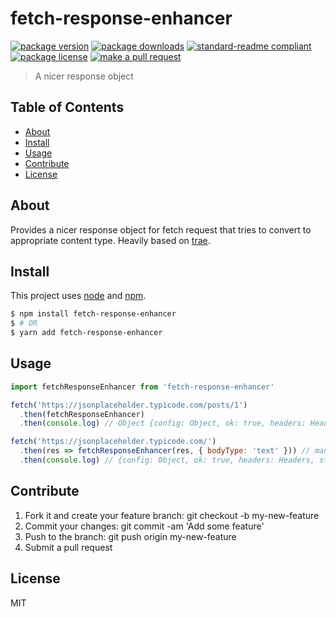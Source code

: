 
# fetch-response-enhancer
[![package version](https://img.shields.io/npm/v/fetch-response-enhancer.svg?style=flat-square)](https://npmjs.org/package/fetch-response-enhancer)
[![package downloads](https://img.shields.io/npm/dm/fetch-response-enhancer.svg?style=flat-square)](https://npmjs.org/package/fetch-response-enhancer)
[![standard-readme compliant](https://img.shields.io/badge/readme%20style-standard-brightgreen.svg?style=flat-square)](https://github.com/RichardLitt/standard-readme)
[![package license](https://img.shields.io/npm/l/fetch-response-enhancer.svg?style=flat-square)](https://npmjs.org/package/fetch-response-enhancer)
[![make a pull request](https://img.shields.io/badge/PRs-welcome-brightgreen.svg?style=flat-square)](http://makeapullrequest.com)

> A nicer response object

## Table of Contents

- [About](#about)
- [Install](#install)
- [Usage](#usage)
- [Contribute](#contribute)
- [License](#License)

## About

Provides a nicer response object for fetch request that tries to convert to appropriate content type. Heavily based on [trae](https://github.com/Huemul/trae).

## Install

This project uses [node](https://nodejs.org) and [npm](https://www.npmjs.com). 

```sh
$ npm install fetch-response-enhancer
$ # OR
$ yarn add fetch-response-enhancer
```

## Usage

```js
import fetchResponseEnhancer from 'fetch-response-enhancer'

fetch('https://jsonplaceholder.typicode.com/posts/1')
  .then(fetchResponseEnhancer)
  .then(console.log) // Object {config: Object, ok: true, headers: Headers, status: 200, statusText: ""…}

fetch('https://jsonplaceholder.typicode.com/')
  .then(res => fetchResponseEnhancer(res, { bodyType: 'text' })) // manually set bodyType
  .then(console.log) // {config: Object, ok: true, headers: Headers, status: 200, statusText: ""…}

```

## Contribute

1. Fork it and create your feature branch: git checkout -b my-new-feature
2. Commit your changes: git commit -am 'Add some feature'
3. Push to the branch: git push origin my-new-feature 
4. Submit a pull request

## License

MIT
    